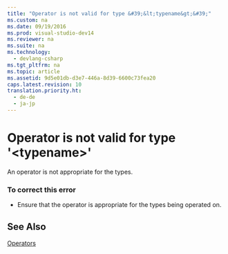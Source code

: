 ```yaml
---
title: "Operator is not valid for type &#39;&lt;typename&gt;&#39;"
ms.custom: na
ms.date: 09/19/2016
ms.prod: visual-studio-dev14
ms.reviewer: na
ms.suite: na
ms.technology: 
  - devlang-csharp
ms.tgt_pltfrm: na
ms.topic: article
ms.assetid: 9d5e01db-d3e7-446a-8d39-6600c73fea20
caps.latest.revision: 10
translation.priority.ht: 
  - de-de
  - ja-jp
---
```

# Operator is not valid for type &#39;&lt;typename&gt;&#39;
An operator is not appropriate for the types.  
  
### To correct this error  
  
-   Ensure that the operator is appropriate for the types being operated on.  
  
## See Also  
 [Operators](../vs140/Operators--Visual-Basic-.md)